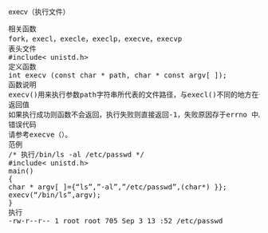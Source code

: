 execv（执行文件）
<pre>相关函数
fork，execl，execle，execlp，execve，execvp
表头文件
#include< unistd.h>
定义函数
int execv (const char * path, char * const argv[ ]);
函数说明
execv()用来执行参数path字符串所代表的文件路径，与execl()不同的地方在于execve()只需两个参数，第二个参数利用数组指针来传递给执行文件。
返回值
如果执行成功则函数不会返回，执行失败则直接返回-1，失败原因存于errno 中。
错误代码
请参考execve（）。
范例
/* 执行/bin/ls -al /etc/passwd */
#include< unistd.h>
main()
{
char * argv[ ]={“ls”,”-al”,”/etc/passwd”,(char*) }};
execv(“/bin/ls”,argv);
}
执行
-rw-r--r-- 1 root root 705 Sep 3 13 :52 /etc/passwd</pre>